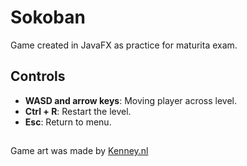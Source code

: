 # Sokoban

Game created in JavaFX as practice for maturita exam. 

## Controls
- **WASD and arrow keys**: Moving player across level.
- **Ctrl + R**: Restart the level.
- **Esc**: Return to menu.

##

Game art was made by <a href="https://www.kenney.nl">Kenney.nl</a>
